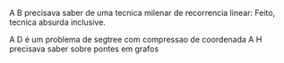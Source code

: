 A B precisava saber de uma tecnica milenar de recorrencia linear:
    Feito, tecnica absurda inclusive.

A D é um problema de segtree com compressao de coordenada
A H precisava saber sobre pontes em grafos
